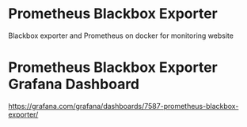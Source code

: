 # Prometheus Blackbox Exporter
Blackbox exporter and Prometheus on docker for monitoring website

# Prometheus Blackbox Exporter Grafana Dashboard
https://grafana.com/grafana/dashboards/7587-prometheus-blackbox-exporter/